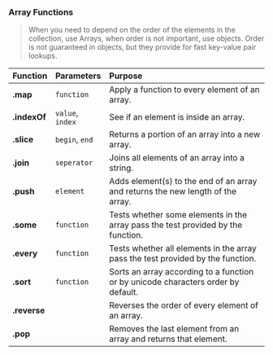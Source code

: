 ### Array Functions
> When you need to depend on the order of the elements in the collection, use Arrays, when order is not important, use objects. Order is not guaranteed in objects, but they provide for fast key-value pair lookups.


| Function       | Parameters                    | Purpose                                                                                      |
| :------------- |:------------------------------| :--------------------------------------------------------------------------------------------|
| **.map**       | `function`                    | Apply a function to every element of an array.                                               |
| **.indexOf**   | `value`, `index`              | See if an element is inside an array.                                                        |
| **.slice**     | `begin`, `end`                | Returns a portion of an array into a new array.                                              |
| **.join**      | `seperator`                   | Joins all elements of an array into a string.                                                |
| **.push**      | `element`                     | Adds element(s) to the end of an array and returns the new length of the array.              |
| **.some**      | `function`                    | Tests whether some elements in the array pass the test provided by the function.             |      
| **.every**     | `function`                    | Tests whether all elements in the array pass the test provided by the function.              |      
| **.sort**      | `function`                    | Sorts an array according to a function or by unicode characters order by default.            |
| **.reverse**   |                               | Reverses the order of every element of an array.                                             |
| **.pop**       |                               | Removes the last element from an array and returns that element.                             |
